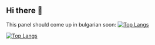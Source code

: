 ## Hi there 👋

<!--
**mihailkondov/mihailkondov** is a ✨ _special_ ✨ repository because its `README.md` (this file) appears on your GitHub profile.

Here are some ideas to get you started:

- 🔭 I’m currently working on ...
- 🌱 I’m currently learning ...
- 👯 I’m looking to collaborate on ...
- 🤔 I’m looking for help with ...
- 💬 Ask me about ...
- 📫 How to reach me: ...
- 😄 Pronouns: ...
- ⚡ Fun fact: ...
-->
This panel should come up in bulgarian soon:
[![Top Langs](https://github-readme-stats.vercel.app/api/top-langs/?username=mihailkondov&&layout=compact&locale=bg&theme=dark)](https://github.com/anuraghazra/github-readme-stats)

<!-- dark, radical, merko, gruvbox, tokyonight, onedark, cobalt, synthwave, highcontrast, dracula -->

[![Top Langs](https://github-readme-stats.vercel.app/api/top-langs/?username=mihailkondov&&layout=compact&theme=dark)](https://github.com/anuraghazra/github-readme-stats)
